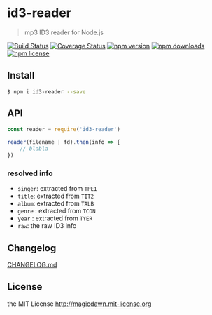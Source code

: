 # id3-reader

> mp3 ID3 reader for Node.js

[![Build Status](https://img.shields.io/travis/magicdawn/node-id3-reader.svg?style=flat-square)](https://travis-ci.org/magicdawn/node-id3-reader)
[![Coverage Status](https://img.shields.io/codecov/c/github/magicdawn/node-id3-reader.svg?style=flat-square)](https://codecov.io/gh/magicdawn/node-id3-reader)
[![npm version](https://img.shields.io/npm/v/id3-reader.svg?style=flat-square)](https://www.npmjs.com/package/id3-reader)
[![npm downloads](https://img.shields.io/npm/dm/id3-reader.svg?style=flat-square)](https://www.npmjs.com/package/id3-reader)
[![npm license](https://img.shields.io/npm/l/id3-reader.svg?style=flat-square)](http://magicdawn.mit-license.org)

## Install

```sh
$ npm i id3-reader --save
```

## API

```js
const reader = require('id3-reader')

reader(filename | fd).then(info => {
    // blabla
})
```

### resolved info

* `singer`: extracted from `TPE1`
* `title`: extracted from `TIT2`
* `album`: extracted from `TALB`
* `genre` : extracted from `TCON`
* `year` : extracted from `TYER`
* `raw`: the raw ID3 info

## Changelog

[CHANGELOG.md](CHANGELOG.md)

## License

the MIT License http://magicdawn.mit-license.org
